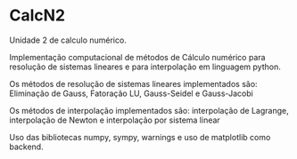 # CalcN2

Unidade 2 de calculo numérico.

Implementação computacional de métodos de Cálculo numérico para resolução de sistemas lineares e para interpolação em linguagem python.

Os métodos de resolução de sistemas lineares implementados são: Eliminação de Gauss, Fatoração LU, Gauss-Seidel e Gauss-Jacobi

Os métodos de interpolação implementados são: interpolação de Lagrange, interpolação de Newton e interpolação por sistema linear

Uso das bibliotecas numpy, sympy, warnings e uso de matplotlib como backend.
